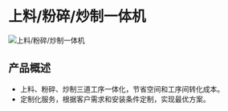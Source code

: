 # 上料/粉碎/炒制一体机
![上料/粉碎/炒制一体机](https://i.postimg.cc/cZcxLxzG/image.png?dl=1)
## 产品概述

* 上料、粉碎、炒制三道工序一体化，节省空间和工序间转化成本。
* 定制化服务，根据客户需求和安装条件定制，实现最优方案。
